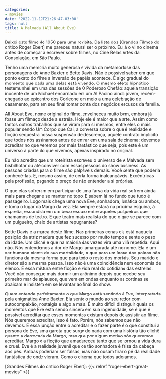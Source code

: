 ```yaml
---
categories:
- movies
date: '2022-11-19T21:26:47-03:00'
tags: null
title: A Malvada (All About Eve)
---
```


Baixei este filme de 1950 para uma revisita. Da lista dos [Grandes Filmes do crítico Roger Ebert] me pareceu natural ser o próximo. Eu já o vi no cinema antes de começar a escrever sobre filmes, no Cine Belas Artes da Consolação, em São Paulo.

Tenho uma memória muito generosa e vívida da metamorfose das personagens de Anne Baxter e Bette Davis. Não é possível saber em que ponto exato do filme a inversão de papéis acontece. É algo gradual do momento que cada uma delas está vivendo. O mesmo efeito hipnótico testemunhei em uma das sessões de O Poderoso Chefão: aquela transição inocente de um Michael encarnado em um Al Pacino ainda jovem, recém-chegado ao epicentro dos Corleone em meio a uma celebração de casamento, para em seu final tomar conta dos negócios escusos da família.

All About Eve, nome original do filme, envelheceu muito bem, embora já fosse um filmaço desde a estréia. Hoje ele é maior que a arte. Assim como tantos outros trabalhos que se viram para si mesmos, entre eles o mais popular sendo Um Corpo que Cai, a conversa sobre o que é realidade e ficção sequestra nossa suspensão de descrença, aquele contrato implícito que todos nós assinamos antes de entrar em uma sala de cinema: devemos acreditar no que veremos por mais fantástico que seja, pois este é um universo à parte do que vivemos, apenas inspirado no original.

Eu não acredito que um roteirista escreveu o universo de A Malvada sem bisbilhotar ou até conviver com essas pessoas do show business. As pessoas criadas para o filme são palpáveis demais. Você sente que poderia conhecê-las. E, mesmo assim, de certa forma inalcançáveis. Excêntricas pela profissão, pagando o preço de não entender a si próprias.

O que elas sofreram em participar de uma farsa da vida real sofrem ainda mais para chegar e se manter no topo. E sabem lá no fundo que tudo é passageiro. Logo mais chega uma nova Eve, sonhadora, lunática ou ambos, e toma o lugar da Margo da vez. Ela sempre estará na próxima esquina, à espreita, escondida em um beco escuro entre aqueles pulgueiros que chamamos de teatro. E que teatro mais realista do que o que se parece com um pulgueiro, cheio de artistas repugnantes?

Bette Davis é a marca deste filme. Nas primeiras cenas ela está naquela posição da atriz madura que fez sucesso por muito tempo e sente o peso da idade. Um clichê e que na maioria das vezes vira uma vilã repetida. Aqui não. Nós entendemos a dor de Margo, amargurada até no nome. Ela é um ser humano ciente de sua mortalidade, o que para um ícone dos palcos não funciona da mesma forma que para todo o resto dos mortais. Seu marido e diretor são a mesma pessoa. Isso não é uma coincidência nem economia de elenco. É essa mistura entre ficção e vida real do cotidiano das estrelas. Você não consegue mais dormir um anônimo depois que recebe seu primeiro mar de aplausos, que vem em ondas enquanto as cortinas se abaixam e insistem em se levantar ao final do show.

Quem entende perfeitamente o que Margo está sentindo é Eve, interpretada pela enigmática Anne Baxter. Ela sente o mundo ao seu redor com autocompaixão, nostalgia e algo a mais. É muito difícil distinguir quais os momentos que Eve está sendo sincera em sua ingenuidade, se é que é possível acreditar que esses momentos existam depois de assistir ao filme. Nós queremos acreditar, isso é fato. Porém, nós sabemos que não devemos. E essa junção entre o acreditar e o fazer parte é o que constitui a persona de Eve, uma garota que surge do nada com uma história tão clichê quanto a derrocada de Margo, mas que por algum motivo nós queremos acreditar. Margo é a ficção que amadureceu tanto que se tornou a vida dura e cruel. Eve é a realidade juvenil que de tão sonhadora é falsa da cabeça aos pés. Ambas poderiam ser falsas, mas não ousam tirar o pé da realidade fantástica de onde vieram. Como o cinema que todos adoramos.

[Grandes Filmes do crítico Roger Ebert]: {{< relref "roger-ebert-great-movies" >}}